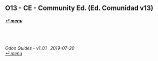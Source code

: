 ## O13 - CE - Community Ed. (Ed. Comunidad v13)
#### [_&#x23CE; menu_](https://github.com/oldyguy/odoo-guides/blob/master/README.md)<br><br>

	
###### <br><br>Odoo Guides - v1_01 &nbsp; 2019-07-20<br>[_&#x23CE; menu_](https://github.com/oldyguy/odoo-guides/blob/master/README.md)<br><br>
